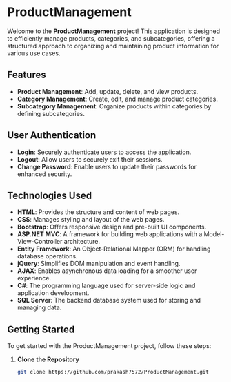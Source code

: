 # ProductManagement

Welcome to the **ProductManagement** project! This application is designed to efficiently manage products, categories, and subcategories, offering a structured approach to organizing and maintaining product information for various use cases.

## Features

- **Product Management**: Add, update, delete, and view products.
- **Category Management**: Create, edit, and manage product categories.
- **Subcategory Management**: Organize products within categories by defining subcategories.

## User Authentication

- **Login**: Securely authenticate users to access the application.
- **Logout**: Allow users to securely exit their sessions.
- **Change Password**: Enable users to update their passwords for enhanced security.

## Technologies Used

- **HTML**: Provides the structure and content of web pages.
- **CSS**: Manages styling and layout of the web pages.
- **Bootstrap**: Offers responsive design and pre-built UI components.
- **ASP.NET MVC**: A framework for building web applications with a Model-View-Controller architecture.
- **Entity Framework**: An Object-Relational Mapper (ORM) for handling database operations.
- **jQuery**: Simplifies DOM manipulation and event handling.
- **AJAX**: Enables asynchronous data loading for a smoother user experience.
- **C#**: The programming language used for server-side logic and application development.
- **SQL Server**: The backend database system used for storing and managing data.

## Getting Started

To get started with the ProductManagement project, follow these steps:

1. **Clone the Repository**
   ```bash
   git clone https://github.com/prakash7572/ProductManagement.git
